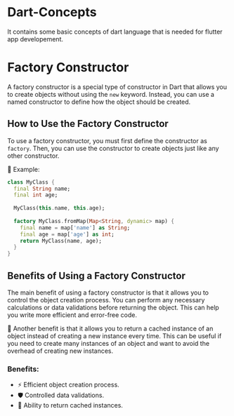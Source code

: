 # Dart-Concepts
It contains some basic concepts of dart language that is needed for flutter app developement.
# Factory Constructor

A factory constructor is a special type of constructor in Dart that allows you to create objects without using the `new` keyword. Instead, you can use a named constructor to define how the object should be created.

## How to Use the Factory Constructor

To use a factory constructor, you must first define the constructor as `factory`. Then, you can use the constructor to create objects just like any other constructor.

📝 Example:

```dart
class MyClass {
  final String name;
  final int age;
  
  MyClass(this.name, this.age);
  
  factory MyClass.fromMap(Map<String, dynamic> map) {
    final name = map['name'] as String;
    final age = map['age'] as int;
    return MyClass(name, age);
  }
}
```
## Benefits of Using a Factory Constructor
The main benefit of using a factory constructor is that it allows you to control the object creation process. You can perform any necessary calculations or data validations before returning the object. This can help you write more efficient and error-free code.

🚀 Another benefit is that it allows you to return a cached instance of an object instead of creating a new instance every time. This can be useful if you need to create many instances of an object and want to avoid the overhead of creating new instances.

### Benefits:

- ⚡️ Efficient object creation process.
- 🛡️ Controlled data validations.
- 🔄 Ability to return cached instances.
